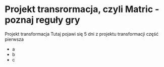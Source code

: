 # Projekt transrormacja, czyli Matric - poznaj reguły gry
Projekt transformacja 
Tutaj pojawi się 5 dni z projektu transformacji część pierwsza
- a
- b
- c

